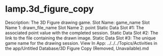 # lamp.3d_figure_copy

Description: The 3D Figure drawing game.
Slot Name: game_name
Slot Name 1: drawn_file_name
Slot Name 2: point
Static Data Slot #1: The associated point value with the completed session.
Static Data Slot #2: The link to the file containing the drawn image.
Static Data Slot #3: The unique game name for the drawing session.
View In App: ../../../Topics/Activities in the app/Untitled Database/3D Figure Copy (Removed, Unavailable).md